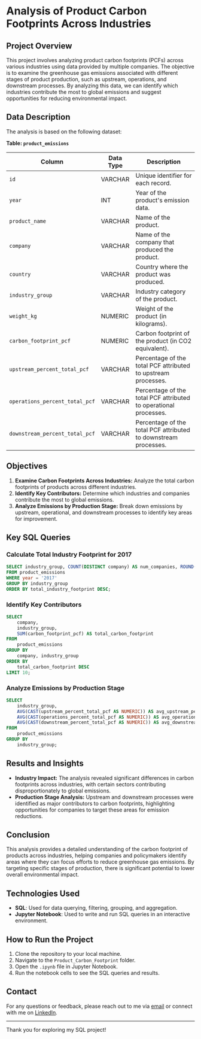 # Analysis of Product Carbon Footprints Across Industries

## Project Overview

This project involves analyzing product carbon footprints (PCFs) across various industries using data provided by multiple companies. The objective is to examine the greenhouse gas emissions associated with different stages of product production, such as upstream, operations, and downstream processes. By analyzing this data, we can identify which industries contribute the most to global emissions and suggest opportunities for reducing environmental impact.

## Data Description

The analysis is based on the following dataset:

**Table: `product_emissions`**

| Column                    | Data Type | Description                                                    |
|---------------------------|-----------|----------------------------------------------------------------|
| `id`                      | VARCHAR   | Unique identifier for each record.                             |
| `year`                    | INT       | Year of the product's emission data.                           |
| `product_name`            | VARCHAR   | Name of the product.                                           |
| `company`                 | VARCHAR   | Name of the company that produced the product.                 |
| `country`                 | VARCHAR   | Country where the product was produced.                        |
| `industry_group`          | VARCHAR   | Industry category of the product.                              |
| `weight_kg`               | NUMERIC   | Weight of the product (in kilograms).                          |
| `carbon_footprint_pcf`    | NUMERIC   | Carbon footprint of the product (in CO2 equivalent).           |
| `upstream_percent_total_pcf` | VARCHAR | Percentage of the total PCF attributed to upstream processes.  |
| `operations_percent_total_pcf` | VARCHAR | Percentage of the total PCF attributed to operational processes. |
| `downstream_percent_total_pcf` | VARCHAR | Percentage of the total PCF attributed to downstream processes.|

## Objectives

1. **Examine Carbon Footprints Across Industries:** Analyze the total carbon footprints of products across different industries.
2. **Identify Key Contributors:** Determine which industries and companies contribute the most to global emissions.
3. **Analyze Emissions by Production Stage:** Break down emissions by upstream, operational, and downstream processes to identify key areas for improvement.

## Key SQL Queries

### Calculate Total Industry Footprint for 2017

```sql
SELECT industry_group, COUNT(DISTINCT company) AS num_companies, ROUND(SUM(carbon_footprint_pcf), 1) AS total_industry_footprint
FROM product_emissions
WHERE year = '2017'
GROUP BY industry_group
ORDER BY total_industry_footprint DESC;
```

### Identify Key Contributors

```sql
SELECT
    company,
    industry_group,
    SUM(carbon_footprint_pcf) AS total_carbon_footprint
FROM
    product_emissions
GROUP BY
    company, industry_group
ORDER BY
    total_carbon_footprint DESC
LIMIT 10;
```

### Analyze Emissions by Production Stage

```sql
SELECT
    industry_group,
    AVG(CAST(upstream_percent_total_pcf AS NUMERIC)) AS avg_upstream_percent,
    AVG(CAST(operations_percent_total_pcf AS NUMERIC)) AS avg_operations_percent,
    AVG(CAST(downstream_percent_total_pcf AS NUMERIC)) AS avg_downstream_percent
FROM
    product_emissions
GROUP BY
    industry_group;
```

## Results and Insights

- **Industry Impact:** The analysis revealed significant differences in carbon footprints across industries, with certain sectors contributing disproportionately to global emissions.
- **Production Stage Analysis:** Upstream and downstream processes were identified as major contributors to carbon footprints, highlighting opportunities for companies to target these areas for emission reductions.

## Conclusion

This analysis provides a detailed understanding of the carbon footprint of products across industries, helping companies and policymakers identify areas where they can focus efforts to reduce greenhouse gas emissions. By targeting specific stages of production, there is significant potential to lower overall environmental impact.

## Technologies Used

- **SQL**: Used for data querying, filtering, grouping, and aggregation.
- **Jupyter Notebook**: Used to write and run SQL queries in an interactive environment.

## How to Run the Project

1. Clone the repository to your local machine.
2. Navigate to the `Product_Carbon_Footprint` folder.
3. Open the `.ipynb` file in Jupyter Notebook.
4. Run the notebook cells to see the SQL queries and results.

## Contact

For any questions or feedback, please reach out to me via [email](mailto:ld19rk@brocku.ca) or connect with me on [LinkedIn](https://www.linkedin.com/in/liam-doyle-6b88a12a4).

---

Thank you for exploring my SQL project!

